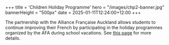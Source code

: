 +++
title = 'Children Holiday Programme'
hero = "/images/chp2-banner.jpg"
bannerHeight = "500px"
date = 2025-01-11T12:24:00+12:00
+++

The partnership with the Alliance Française Auckland allows students to continue improving their French by participating in the holiday programmes organized by the AFA during school vacations. See [this page](https://www.alliance-francaise.co.nz/learn-french/kids-and-teenagers/children-holiday-programme/) for more details.
